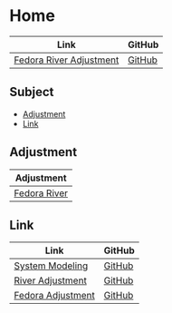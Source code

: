 

# Home

| Link | GitHub |
| ---- | ------ |
| [Fedora River Adjustment](https://samwhelp.github.io/fedora-river-adjustment/) | [GitHub](https://github.com/samwhelp/fedora-river-adjustment) |




## Subject

* [Adjustment](#adjustment)
* [Link](#link)




## Adjustment

| Adjustment |
| -------- |
| [Fedora River](https://github.com/samwhelp/fedora-river-adjustment/tree/main/prototype/main/river-config/Main) |




## Link

| Link | GitHub |
| ---- | ------ |
| [System Modeling](https://samwhelp.github.io/system-modeling/) | [GitHub](https://github.com/samwhelp/system-modeling) |
| [River Adjustment](https://samwhelp.github.io/riverwm-adjustment/) | [GitHub](https://github.com/samwhelp/riverwm-adjustment) |
| [Fedora Adjustment](https://samwhelp.github.io/fedora-adjustment/) | [GitHub](https://github.com/samwhelp/fedora-adjustment) |
